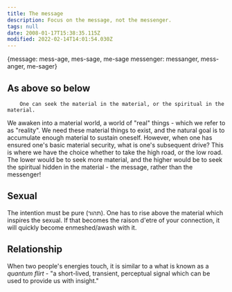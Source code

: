 ```yaml
---
title: The message
description: Focus on the message, not the messenger.
tags: null
date: 2008-01-17T15:38:35.115Z
modified: 2022-02-14T14:01:54.030Z
---
```


{message: mess-age, mes-sage, me-sage
messenger: messanger, mess-anger, me-sager}

## As above so below

        One can seek the material in the material, or the spiritual in the material.

We awaken into a material world, a world of "real" things - which we refer to as "reality". We need these material things to exist, and the natural goal is to accumulate enough material to sustain oneself. However, when one has ensured one's basic material security, what is one's subsequent drive? This is where we have the choice whether to take the high road, or the low road. The lower would be to seek more material, and the higher would be to seek the spiritual hidden in the material - the message, rather than the messenger!

## Sexual

The intention must be pure (תהור). ֺOne has to rise above the material which inspires the sexual. If that becomes the raison d'etre of your connection, it will quickly become enmeshed/awash with it.

## Relationship

When two people's energies touch, it is similar to a what is known as a _quantum flirt_ - "a short-lived, transient, perceptual signal which can be used to provide us with insight."
